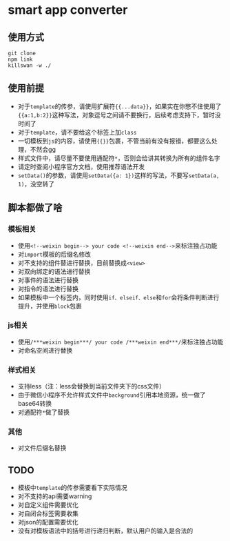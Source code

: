 # smart app converter
## 使用方式
```
git clone
npm link
killswan -w ./
```
## 使用前提
- 对于```template```的传参，请使用扩展符```{{...data}}```，如果实在你憋不住使用了```{{a:1,b:2}}```这种写法，对象逗号之间请不要换行，后续考虑支持下，暂时没时间了
- 对于```template```，请不要给这个标签上加```class```
- 一切模板到```js```的内容，请使用```{{}}```包裹，不管当前有没有报错，都要这么处理，不然会gg
- 样式文件中，请尽量不要使用通配符```*```，否则会给讲其转换为所有的组件名字
- 请定时查阅小程序官方文档，使用推荐语法开发
- ```setData()```的参数，请使用```setData({a: 1})```这样的写法，不要写```setData(a, 1)```，没空转了

## 脚本都做了啥
### 模板相关
- 使用```<!--weixin begin--> your code <!--weixin end-->```来标注独占功能
- 对```import```模板的后缀名修改
- 对不支持的组件替进行替换，目前替换成```<view>```
- 对双向绑定的语法进行替换
- 对事件的语法进行替换
- 对指令的语法进行替换
- 如果模板中一个标签内，同时使用```if、elseif、else```和```for```会将条件判断进行提升，并使用```block```包裹
### js相关
- 使用```/***weixin begin***/ your code /***weixin end***/```来标注独占功能
- 对命名空间进行替换

### 样式相关
- 支持less（注：less会替换到当前文件夹下的css文件）
- 由于微信小程序不允许样式文件中```background```引用本地资源，统一做了base64转换
- 对通配符```*```做了替换

### 其他
- 对文件后缀名替换

## TODO
- 模板中```template```的传参需要看下实际情况
- 对不支持的api需要warning
- 对自定义组件需要优化
- 对自闭合标签需要收集
- 对json的配置需要优化
- 没有对模板语法中的括号进行递归判断，默认用户的输入是合法的